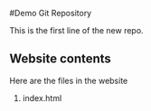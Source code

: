 #Demo Git Repository

This is the first line of the new repo.

## Website contents

Here are the files in the website


1. index.html